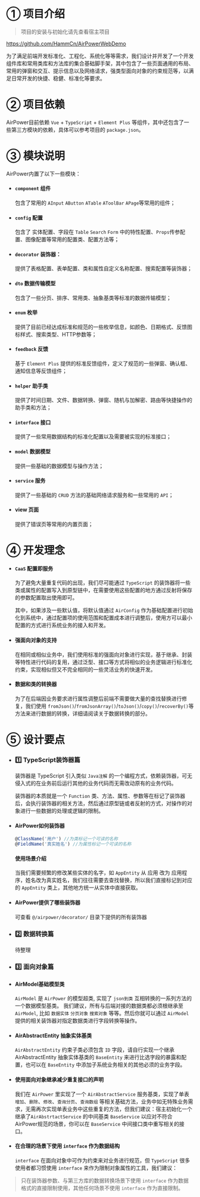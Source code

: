# ① 项目介绍

> 项目的安装与初始化请先查看宿主项目

https://github.com/HammCn/AirPowerWebDemo

为了满足前端开发标准化、工程化、系统化等等需求，我们设计并开发了一个开发组件库和常用类库和方法库的集合基础脚手架，其中包含了一些页面通用的布局、常用的弹窗和交互、提示信息以及网络请求，强类型面向对象的约束规范等，以满足日常开发的快捷、稳健、标准化等要求。

# ② 项目依赖

AirPower目前依赖 ```Vue``` + ```TypeScript``` + ```Element Plus``` 等组件，其中还包含了一些第三方模块的依赖，具体可以参考项目的 ```package.json```。

# ③ 模块说明

AirPower内置了以下一些模块：

- #### ```component``` 组件

    包含了常用的 ```AInput``` ```AButton``` ```ATable``` ```AToolBar``` ```APage```等常用的组件；

- #### ```config``` 配置

    包含了 实体配置、字段在 ```Table``` ```Search``` ```Form``` 中的特性配置、```Props```传参配置、图像配置等常用的配置类、配置方法等；

- #### ```decorator``` 装饰器： 

    提供了表格配置、表单配置、类和属性自定义名称配置、搜索配置等装饰器；

- #### ```dto``` 数据传输模型
    
    包含了一些分页、排序、常用类、抽象基类等标准的数据传输模型；

- #### ```enum``` 枚举

    提供了目前已经达成标准和规范的一些枚举信息，如颜色、日期格式、反馈图标样式、搜索类型、HTTP参数等；

- #### ```feedback``` 反馈

    基于 ```Element Plus``` 提供的标准反馈组件，定义了规范的一些弹窗、确认框、通知信息等反馈组件；

- #### ```helper``` 助手类

    提供了时间日期、文件、数据转换、弹窗、随机与加解密、路由等快捷操作的助手类和方法；

- #### ```interface``` 接口

    提供了一些常用数据结构的标准化配置以及需要被实现的标准接口；

- #### ```model``` 数据模型

    提供一些基础的数据模型与操作方法；

- #### ```service``` 服务

    提供了一些基础的 ```CRUD``` 方法的基础网络请求服务和一些常用的 ```API```；

- #### view 页面

    提供了错误页等常用的内置页面；

# ④ 开发理念

- #### ```CaaS``` 配置即服务
    
    为了避免大量重复代码的出现，我们尽可能通过 ```TypeScript``` 的装饰器将一些类或属性的配置写入到原型链中，在需要使用这些配置的地方通过反射将保存的参数配置取出使用即可。

    其中，如果涉及一些默认值，将默认值通过 ```AirConfig``` 作为基础配置进行初始化到系统中，通过配置项的使用范围和配置成本进行调整后，使用方可以最小配置的方式进行系统业务的接入和开发。
- #### 强面向对象的支持

    在相同或相似业务中，我们使用标准的强面向对象进行实现，基于继承、封装等特性进行代码的复用，通过泛型、接口等方式将相似的业务逻辑进行标准化约束，实现相似但又不完全相同的一些灵活业务的快速开发。
   
- #### 数据和类的转换器

    为了在后端因业务要求进行属性调整后前端不需要做大量的查找替换进行修复，我们使用 ```fromJson()```/```fromJsonArray()```/```toJson()```/```copy()```/```recoverBy()```等方法来进行数据的转换，详细请阅读关于数据转换的部分。

# ⑤ 设计要点
  
- ### 1️⃣ TypeScript装饰器篇

    装饰器是 TypeScript 引入类似 ```Java注解``` 的一个编程方式，依赖装饰器，可无侵入式的在业务前后运行其他的业务代码而无需改动原有的业务代码。

    装饰器的本质就是一个 ```Function``` 类、方法、属性、参数等在标记了装饰器后，会执行装饰器的相关方法，然后通过原型链或者反射的方式，对操作的对象进行一些数据的处理或逻辑的限制。

- #### AirPower如何装饰器
  
    ```typescript
    @ClassName('用户') //为类标记一个可读的名称
    @FieldName('真实姓名') //为属性标记一个可读的名称
    ```

    #### 使用场景介绍
    
    当我们需要频繁的修改某些实体的名字，如 ```AppEntity``` 从 应用 改为 应用程序，姓名改为真实姓名，我们往往需要去查找替换，所以我们直接标记到对应的 ```AppEntity``` 类上，其他地方统一从实体中直接获取。

- #### AirPower提供了哪些装饰器
    
    可查看 ```@/airpower/decorator/``` 目录下提供的所有装饰器

- ### 2️⃣ 数据转换篇
  待整理

- ### 3️⃣ 面向对象篇

- #### AirModel基础模型类

    ```AirModel``` 是 ```AirPower``` 的模型超类, 实现了 ```json到类``` 互相转换的一系列方法的一个数据模型基类。
我们建议，所有与后端对接的数据类都必须根继承至 ```AirModel```, 比如 ```数据实体``` ```分页对象``` ```搜索对象``` 等等。然后你就可以通过 ```AirModel``` 提供的相关装饰器对指定数据类进行字段转换等操作。

- #### AirAbstractEntity 抽象实体基类

    ```AirAbstractEntity``` 约束子类必须包含 ```ID``` 字段，请自行实现一个继承 AirAbstractEntity 抽象实体基类的 ```BaseEntity``` 来进行比选字段的暴露和配置，也可以在 ```BaseEntity``` 中添加子系统业务相关的其他必须的业务字段。

- #### 使用面向对象继承减少重复接口的声明

    我们在 ```AirPower``` 里实现了一个 ```AirAbstractService``` 服务基类，实现了单表 ```增加```、```删除```、```修改```、```查询分页```、```查询数组``` 等相关基础方法，业务中如无特殊业务需求，无需再次实现单表业务中这些重复的方法，但我们建议：宿主初始化一个继承了```AirAbstrtactService``` 的中间基类 ```BaseService``` 以应对不符合AirPower规范的场景，你可以在 ```BaseService``` 中间接口类中重写相关的接口。

- #### 在合理的场景下使用 ```interface``` 作为数据结构

    ```interface``` 在面向对象中可作为约束来对业务进行规范，但 ```TypeScript``` 很多使用者都习惯使用 ```interface``` 来作为限制对象属性的工具，我们建议：
> 只在装饰器参数、与第三方库的数据转换场景下使用 ```interface``` 作为数据格式的直接限制使用，其他任何场景不使用 ```interface``` 作为直接限制。
